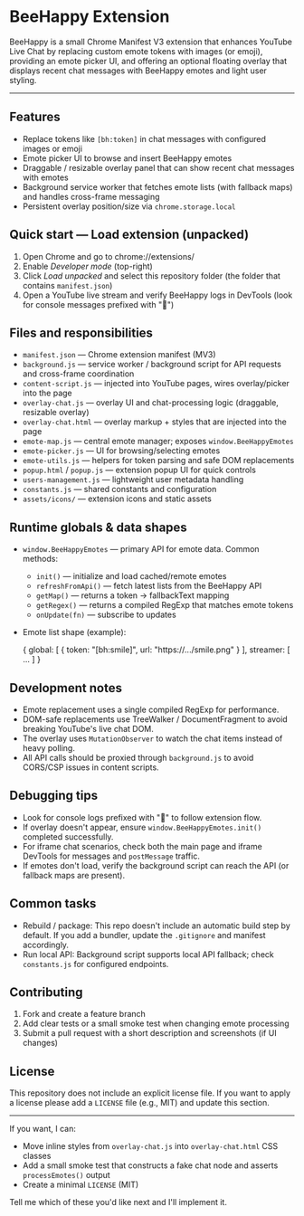 # BeeHappy Extension

BeeHappy is a small Chrome Manifest V3 extension that enhances YouTube Live Chat by
replacing custom emote tokens with images (or emoji), providing an emote picker UI,
and offering an optional floating overlay that displays recent chat messages with
BeeHappy emotes and light user styling.

---

## Features

- Replace tokens like `[bh:token]` in chat messages with configured images or emoji
- Emote picker UI to browse and insert BeeHappy emotes
- Draggable / resizable overlay panel that can show recent chat messages with emotes
- Background service worker that fetches emote lists (with fallback maps) and handles cross-frame messaging
- Persistent overlay position/size via `chrome.storage.local`

## Quick start — Load extension (unpacked)

1. Open Chrome and go to chrome://extensions/
2. Enable *Developer mode* (top-right)
3. Click *Load unpacked* and select this repository folder (the folder that contains `manifest.json`)
4. Open a YouTube live stream and verify BeeHappy logs in DevTools (look for console messages prefixed with "🐝")

## Files and responsibilities

- `manifest.json` — Chrome extension manifest (MV3)
- `background.js` — service worker / background script for API requests and cross-frame coordination
- `content-script.js` — injected into YouTube pages, wires overlay/picker into the page
- `overlay-chat.js` — overlay UI and chat-processing logic (draggable, resizable overlay)
- `overlay-chat.html` — overlay markup + styles that are injected into the page
- `emote-map.js` — central emote manager; exposes `window.BeeHappyEmotes`
- `emote-picker.js` — UI for browsing/selecting emotes
- `emote-utils.js` — helpers for token parsing and safe DOM replacements
- `popup.html` / `popup.js` — extension popup UI for quick controls
- `users-management.js` — lightweight user metadata handling
- `constants.js` — shared constants and configuration
- `assets/icons/` — extension icons and static assets

## Runtime globals & data shapes

- `window.BeeHappyEmotes` — primary API for emote data. Common methods:
  - `init()` — initialize and load cached/remote emotes
  - `refreshFromApi()` — fetch latest lists from the BeeHappy API
  - `getMap()` — returns a token -> fallbackText mapping
  - `getRegex()` — returns a compiled RegExp that matches emote tokens
  - `onUpdate(fn)` — subscribe to updates

- Emote list shape (example):

  {
    global: [ { token: "[bh:smile]", url: "https://.../smile.png" } ],
    streamer: [ ... ]
  }

## Development notes

- Emote replacement uses a single compiled RegExp for performance.
- DOM-safe replacements use TreeWalker / DocumentFragment to avoid breaking YouTube's live chat DOM.
- The overlay uses `MutationObserver` to watch the chat items instead of heavy polling.
- All API calls should be proxied through `background.js` to avoid CORS/CSP issues in content scripts.

## Debugging tips

- Look for console logs prefixed with "🐝" to follow extension flow.
- If overlay doesn't appear, ensure `window.BeeHappyEmotes.init()` completed successfully.
- For iframe chat scenarios, check both the main page and iframe DevTools for messages and `postMessage` traffic.
- If emotes don't load, verify the background script can reach the API (or fallback maps are present).

## Common tasks

- Rebuild / package: This repo doesn't include an automatic build step by default. If you add a bundler, update the `.gitignore` and manifest accordingly.
- Run local API: Background script supports local API fallback; check `constants.js` for configured endpoints.

## Contributing

1. Fork and create a feature branch
2. Add clear tests or a small smoke test when changing emote processing
3. Submit a pull request with a short description and screenshots (if UI changes)

## License

This repository does not include an explicit license file. If you want to apply a license
please add a `LICENSE` file (e.g., MIT) and update this section.

---

If you want, I can:
- Move inline styles from `overlay-chat.js` into `overlay-chat.html` CSS classes
- Add a small smoke test that constructs a fake chat node and asserts `processEmotes()` output
- Create a minimal `LICENSE` (MIT)

Tell me which of these you'd like next and I'll implement it.
